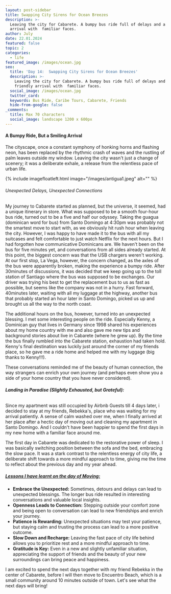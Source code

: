 ```yaml
---
layout: post-sidebar
title: Swapping City Sirens for Ocean Breezes
description: >-
  Leaving the city for Cabarete. A bumpy bus ride full of delays and a friendly
  arrival with  familiar faces.
author: July
date: 22.01.2024
featured: false
topic: 2
categories:
  - life
featured_image: /images/ocean.jpg
seo:
  title: 'Day 14:  Swapping City Sirens for Ocean Breezes'
  description: >-
    Leaving the city for Cabarete. A bumpy bus ride full of delays and a
    friendly arrival with  familiar faces.
  social_image: /images/ocean.jpg
  twitter_card:
  keywords: Bus Ride, Caribe Tours, Cabarete, Friends
  hide-from-google: false
_comments:
  title: Max 70 characters
  social_image: landscape 1200 x 600px
---
```

#### **A Bumpy Ride, But a Smiling Arrival**

The cityscape, once a constant symphony of honking horns and flashing neon, has been replaced by the rhythmic crash of waves and the rustling of palm leaves outside my window. Leaving the city wasn't just a change of scenery; it was a deliberate exhale, a release from the relentless pace of urban life.

{% include imagefloatleft.html image="/images/antigua1.jpeg" alt="" %}

###### Unexpected Delays, Unexpected Connections

My journey to Cabarete started as planned, but the universe, it seemed, had a unique itinerary in store. What was supposed to be a smooth four-hour bus ride, turned out to be a five and half our odyssey. Taking the guagua (dominican word for bus) from Santo Domingo at 4:30pm was probably not the smartest move to start with, as we obviously hit rush hour when leaving the city. However, I was happy to have made it to the bus with all my suitcases and felt comfortable to just watch Netflix for the next hours. But I had forgotten how communicative Dominicans are. We haven't been on the bus for five minutes yet, and conversations from all sides already started. At this point, the biggest concern was that the USB chargers weren't working. At our first stop, La Vega, however, the concern changed, as the axles of the bus were apparently broken, making the experience a bumpy ride. After 30minutes of discussions, it was decided that we keep going up to the toll station of Santiago where the bus was supposed to be exchanges. Our driver was trying his best to get the replacement bus to us as fast as possible, but seems like the company was not in a hurry. Fast forward, 40minutes later, waiting with all my luggage at the highway, another bus that probably started an hour later in Santo Domingo, picked us up and brought us all the way to the north coast.

The additional hours on the bus, however, turned into an unexpected blessing. I met some interesting people on the ride. Especially Kenny, a Dominican guy that lives in Germany since 1998 shared his experiences about my home country with me and also gave me new tips and background stories about live in Cabarete (where he grew up). By the time the bus finally rumbled into the Cabarete station, exhaustion had taken hold. Kenny's final destination was luckily just around the corner of my friends place, so he gave me a ride home and helped me with my luggage (big thanks to Kenny!!!).

These conversations reminded me of the beauty of human connection, the way strangers can enrich your own journey (and perhaps even show you a side of your home country that you have never considered).

###### **Landing in Paradise (Slightly Exhausted, but Grateful):**

Since my apartment was still occupied by Airbnb Guests till 4 days later, i decided to stay at my friends, Rebekka's, place who was waiting for my arrival patiently. A sense of calm washed over me, when I finally arrived at her place after a hectic day of moving out and cleaning my apartment in Santo Domingo. And I couldn't have been happier to spend the first days in my new home with a familiar face around me.

The first day in Cabarete was dedicated to the restorative power of sleep. I was basically switching position between the sofa and the bed, embracing the slow pace. It was a stark contrast to the relentless energy of city life, a deliberate shift towards a more mindful approach to time, giving me the time to reflect about the previous day and my year ahead.

##### <u>Lessons I have learnt on the day of Moving:</u>

* **Embrace the Unexpected:** Sometimes, detours and delays can lead to unexpected blessings. The longer bus ride resulted in interesting conversations and valuable local insights.
* **Openness Leads to Connection:** Stepping outside your comfort zone and being open to conversation can lead to new friendships and enrich your journey.
* **Patience is Rewarding:** Unexpected situations may test your patience, but staying calm and trusting the process can lead to a more positive outcome.
* **Slow Down and Recharge:** Leaving the fast pace of city life behind allows you to prioritize rest and a more mindful approach to time.
* **Gratitude is Key:** Even in a new and slightly unfamiliar situation, appreciating the support of friends and the beauty of your new surroundings can bring peace and happiness.

I am excited to spend the next days together with my friend Rebekka in the center of Cabarete, before I will then move to Encuentro Beach, which is a small community around 10 minutes outside of town. Let's see what the next days will bring!